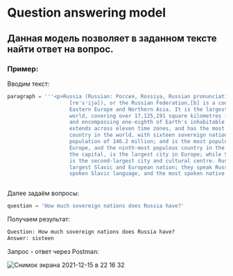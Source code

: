 # Question answering model

## Данная модель позволяет в заданном тексте найти ответ на вопрос.

### Пример:

Вводим текст:
```python
paragraph = '''<p>Russia (Russian: Россия, Rossiya, Russian pronunciation:
                    [rɐˈsʲijə]), or the Russian Federation,[b] is a country spanning
                    Eastern Europe and Northern Asia. It is the largest country in the
                    world, covering over 17,125,191 square kilometres (6,612,073 sq mi),
                    and encompassing one-eighth of Earth's inhabitable landmass. Russia
                    extends across eleven time zones, and has the most borders of any
                    country in the world, with sixteen sovereign nations.[c] It has a
                    population of 146.2 million; and is the most populous country in
                    Europe, and the ninth-most populous country in the world. Moscow,
                    the capital, is the largest city in Europe; while Saint Petersburg
                    is the second-largest city and cultural centre. Russians are the
                    largest Slavic and European nation; they speak Russian, the most
                    spoken Slavic language, and the most spoken native language in Europe.</p>'''
                  
```

Далее задаём вопросы:
```python
question = 'How much sovereign nations does Russia have?'
```

Получаем результат:
```python
Question: How much sovereign nations does Russia have?
Answer: sixteen
```

Запрос - ответ через Postman:

![Снимок экрана 2021-12-15 в 22 16 32](https://user-images.githubusercontent.com/16818608/146253177-48041a47-ae9f-47df-978c-4b3e4a799ffa.png)

